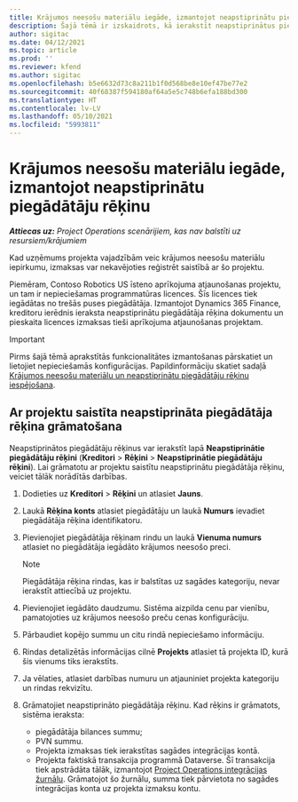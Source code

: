 ```yaml
---
title: Krājumos neesošu materiālu iegāde, izmantojot neapstiprinātu piegādātāju rēķinu
description: Šajā tēmā ir izskaidrots, kā ierakstīt neapstiprinātus piegādātāju rēķinus.
author: sigitac
ms.date: 04/12/2021
ms.topic: article
ms.prod: ''
ms.reviewer: kfend
ms.author: sigitac
ms.openlocfilehash: b5e6632d73c8a211b1f0d568be8e10ef47be77e2
ms.sourcegitcommit: 40f68387f594180af64a5e5c748b6efa188bd300
ms.translationtype: HT
ms.contentlocale: lv-LV
ms.lasthandoff: 05/10/2021
ms.locfileid: "5993811"
---
```

# <a name="purchase-non-stocked-materials-using-a-pending-vendor-invoice"></a>Krājumos neesošu materiālu iegāde, izmantojot neapstiprinātu piegādātāju rēķinu

_**Attiecas uz:** Project Operations scenārijiem, kas nav balstīti uz resursiem/krājumiem_

Kad uzņēmums projekta vajadzībām veic krājumos neesošu materiālu iepirkumu, izmaksas var nekavējoties reģistrēt saistībā ar šo projektu. 

Piemēram, Contoso Robotics US īsteno aprīkojuma atjaunošanas projektu, un tam ir nepieciešamas programmatūras licences. Šīs licences tiek iegādātas no trešās puses piegādātāja.  Izmantojot Dynamics 365 Finance, kreditoru ierēdnis ieraksta neapstiprinātu piegādātāja rēķina dokumentu un pieskaita licences izmaksas tieši aprīkojuma atjaunošanas projektam. 

> [!IMPORTANT]
> Pirms šajā tēmā aprakstītās funkcionalitātes izmantošanas pārskatiet un lietojiet nepieciešamās konfigurācijas. Papildinformāciju skatiet sadaļā [Krājumos neesošu materiālu un neapstiprinātu piegādātāju rēķinu iespējošana](configure-materials-nonstocked.md). 

## <a name="post-a-project-related-pending-vendor-invoice"></a>Ar projektu saistīta neapstiprināta piegādātāja rēķina grāmatošana 

Neapstiprinātos piegādātāju rēķinus var ierakstīt lapā **Neapstiprinātie piegādātāju rēķini** (**Kreditori** > **Rēķini** > **Neapstiprinātie piegādātāju rēķini**). Lai grāmatotu ar projektu saistītu neapstiprinātu piegādātāja rēķinu, veiciet tālāk norādītās darbības.

1. Dodieties uz **Kreditori** > **Rēķini** un atlasiet **Jauns**. 
2. Laukā **Rēķina konts** atlasiet piegādātāju un laukā **Numurs** ievadiet piegādātāja rēķina identifikatoru.
3. Pievienojiet piegādātāja rēķinam rindu un laukā **Vienuma numurs** atlasiet no piegādātāja iegādāto krājumos neesošo preci. 

    > [!NOTE]
    > Piegādātāja rēķina rindas, kas ir balstītas uz sagādes kategoriju, nevar ierakstīt attiecībā uz projektu. 
    
5. Pievienojiet iegādāto daudzumu. Sistēma aizpilda cenu par vienību, pamatojoties uz krājumos neesošo preču cenas konfigurāciju. 
6. Pārbaudiet kopējo summu un citu rindā nepieciešamo informāciju.
7. Rindas detalizētās informācijas cilnē **Projekts** atlasiet tā projekta ID, kurā šis vienums tiks ierakstīts.
8. Ja vēlaties, atlasiet darbības numuru un atjauniniet projekta kategoriju un rindas rekvizītu.
9. Grāmatojiet neapstiprināto piegādātāja rēķinu. Kad rēķins ir grāmatots, sistēma ieraksta:
    
    - piegādātāja bilances summu;
    - PVN summu.
    - Projekta izmaksas tiek ierakstītas sagādes integrācijas kontā.
    - Projekta faktiskā transakcija programmā Dataverse. Šī transakcija tiek apstrādāta tālāk, izmantojot [Project Operations integrācijas žurnālu](../project-accounting/project-operations-integration-journal.md). Grāmatojot šo žurnālu, summa tiek pārvietota no sagādes integrācijas konta uz projekta izmaksu kontu.
